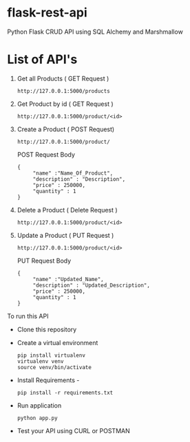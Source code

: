 # flask-rest-api

Python Flask CRUD API using SQL Alchemy and Marshmallow

# List of API's

1. Get all Products ( GET Request )

       http://127.0.0.1:5000/products
       
2. Get Product by id ( GET Request )

       http://127.0.0.1:5000/product/<id>
       
3. Create a Product ( POST Request)

       http://127.0.0.1:5000/product/     
   
     POST Request Body  
       
       {
            "name" :"Name_Of_Product",
            "description" : "Description",
            "price" : 250000,
            "quantity" : 1
       }
       
4. Delete a Product ( Delete Request )

       http://127.0.0.1:5000/product/<id>

5. Update a Product ( PUT Request )

       http://127.0.0.1:5000/product/<id>  
    PUT Request Body  
       
       {
            "name" :"Updated_Name",
            "description" : "Updated_Description",
            "price" : 250000,
            "quantity" : 1
       }
       
To run this API       

* Clone this repository 

* Create a virtual environment

      pip install virtualenv
      virtualenv venv
      source venv/bin/activate 

* Install Requirements - 

      pip install -r requirements.txt

* Run application        

      python app.py


* Test your API using CURL or POSTMAN
